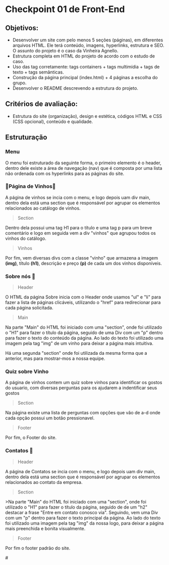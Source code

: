 <h1>Checkpoint 01 de Front-End</h1>


<h2>Objetivos:</h2>

<ul>
<li>Desenvolver um site com pelo menos 5 seções (páginas), em diferentes arquivos HTML. Ele terá conteúdo, imagens, hyperlinks, estrutura e SEO. O assunto do projeto é o caso da Vinheira Agnello.</li>

<li>Estrutura completa em HTML do projeto de acordo com o estudo de caso.</li>

<li>Uso das tag corretamente: tags containers + tags multimídia + tags de texto + tags semânticas.</li>

<li>Construção da página principal (index.html) + 4 páginas a escolha do grupo.</li>

<li>Desenvolver o README descrevendo a estrutura do projeto.</li>
</ul>

<h2>Critérios de avaliação:</h2> 
<ul>
<li>Estrutura do site (organização), design e estética, códigos HTML e CSS (CSS opcional), conteúdo e qualidade.</li>
</ul>

<h2>Estruturação</h2>

### Menu

<p>O menu foi estruturado da seguinte forma, o primeiro elemento é o header, dentro dele existe a área de navegação (nav) que é composta por uma lista não ordenada com os hyperlinks para as páginas do site.</p>


### 🍷Página de Vinhos🍷

<p>A página de vinhos se incia com o menu, e logo depois uam div main, dentro dela está uma section que é responsável por agrupar os elementos relacionados ao catálogo de vinhos.</p>

> Section

<p>Dentro dela possui uma tag H1 para o título e uma tag p para um breve comentário e logo em seguida vem a div "vinhos" que agrupou todos os vinhos do catálogo.</p>

> Vinhos

<p>Por fim, vem diversas divs com a classe "vinho" que armazena a imagem <b>(img)</b>, título <b>(h1)</b>, descrição e preço <b>(p)</b> de cada um dos vinhos disponíveis. </p>


### Sobre nós 📢

> Header

<p>O HTML da página Sobre inicia com o Header onde usamos "ul" e "li" para fazer a lista de páginas clicáveis, utilizando o  "href" para redirecionar para cada página solicitada.</p>

> Main

<p>Na parte "Main" do HTML foi iniciado com uma "section", onde foi utilizado o "H1" para fazer o título da página, seguido de uma Div com um "p" dentro para fazer o texto do conteúdo da página. Ao lado do texto foi utilizado uma imagem pela tag "img" de um vinho para deixar a página mais intuitiva.</p>

<p>Há uma segunda "section" onde foi utilizada da mesma forma que a anterior, mas para mostrar-mos a nossa equipe.</p>


### Quiz sobre Vinho

<p>A página de vinhos contem um quiz sobre vinhos para identificar os gostos do usuario, com diversas perguntas para os ajudarem a indentificar seus gostos</p>

> Section

<p>Na página existe uma lista de perguntas com opções que vão de a-d onde cada opção possui um botão pressionavel.</p>


> Footer

<p>Por fim, o Footer do site.</p>

### Contatos 💬 

>Header

<p>A página de Contatos se incia com o menu, e logo depois uam div main, dentro dela está uma section que é responsável por agrupar os elementos relacionados ao contato da empresa.</p>

>Section

<p> >Na parte "Main" do HTML foi iniciado com uma "section", onde foi utilizado o "H1" para fazer o título da página, seguido de de um "h2" destacar a frase "Entre em contato conosco via". Seguindo, vem uma Div com um "p" dentro para fazer o texto principal da página. Ao lado do texto foi utilizado uma imagem pela tag "img" da nossa logo, para deixar a página mais preenchida e bonita visualmente.</p>

>Footer

<p>Por fim o footer padrão do site.</p>#
